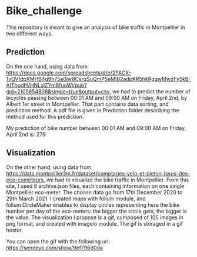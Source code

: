 # Bike_challenge
This repository is meant to give an analysis of bike traffic in Montpellier in two different ways.
## Prediction 
On the one hand, using data from 
https://docs.google.com/spreadsheets/d/e/2PACX-1vQVtdpXMHB4g9h75a0jw8CsrqSuQmP5eMIB2adpKR5hkRggwMwzFy5kB-AIThodhVHNLxlZYm8fuoWj/pub?gid=2105854808&single=true&output=csv, 
we had to predict the number of bicycles passing between 00:01 AM and 09:00 AM on Friday, April 2nd, by Albert 1er street in Montpellier. That part contains data sorting, and prediction method.
A pdf file is given in Prediction folder describing the method used for this prediction.

My prediction of bike number between 00:01 AM and 09:00 AM on Friday, April 2nd is: 279

## Visualization
On the other hand, using data from https://data.montpellier3m.fr/dataset/comptages-velo-et-pieton-issus-des-eco-compteurs, we had to visualize the bike traffic in Montpellier. 
From this site, I used 8 archive.json files, each containing information on one single Montpellier eco-meter. The chosen data go from 17th December 2020 to 29th March 2021.
I created maps with folium module, and folium.CircleMaker enables to display circles representing here the bike number per day of the eco-meters: the bigger the circle gets, the bigger is the value.
The visualization I propose is a gif, composed of 105 images in png format, and created with imageio module. 
The gif is storaged in a gif hoster. 

You can open the gif with the following url: https://sendeyo.com/show/9ef796d0da
